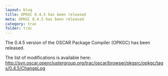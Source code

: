 ```yaml
---
layout: blog
title: OPKGC 0.4.5 has been released
meta: OPKGC 0.4.5 has been released
category: trac
folder: trac
---
```

<!-- Name: opkgc-0.4.5 -->
<!-- Version: 1 -->
<!-- Last-Modified: 2010/08/22 12:41:23 -->
<!-- Author: valleegr -->

The 0.4.5 version of the OSCAR Package Compiler (OPKGC) has been released.

The list of modifications is available here: http://svn.oscar.openclustergroup.org/trac/oscar/browser/pkgsrc/opkgc/tags/0.4.5/ChangeLog
